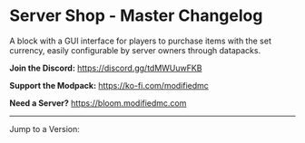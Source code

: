 # Server Shop - Master Changelog

A block with a GUI interface for players to purchase items with the set currency, easily configurable by server owners through datapacks.

**Join the Discord:**
https://discord.gg/tdMWUuwFKB

**Support the Modpack:**
https://ko-fi.com/modifiedmc

**Need a Server?**
https://bloom.modifiedmc.com

---

Jump to a Version: 
